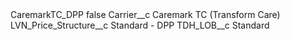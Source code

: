 <?xml version="1.0" encoding="UTF-8"?>
<CustomMetadata xmlns="http://soap.sforce.com/2006/04/metadata" xmlns:xsi="http://www.w3.org/2001/XMLSchema-instance" xmlns:xsd="http://www.w3.org/2001/XMLSchema">
    <label>CaremarkTC_DPP</label>
    <protected>false</protected>
    <values>
        <field>Carrier__c</field>
        <value xsi:type="xsd:string">Caremark TC (Transform Care)</value>
    </values>
    <values>
        <field>LVN_Price_Structure__c</field>
        <value xsi:type="xsd:string">Standard - DPP</value>
    </values>
    <values>
        <field>TDH_LOB__c</field>
        <value xsi:type="xsd:string">Standard</value>
    </values>
</CustomMetadata>
